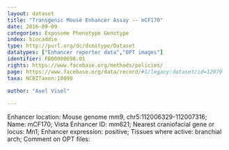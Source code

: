 ```yaml
---
layout: dataset  
title: "Transgenic Mouse Enhancer Assay -- mCF170"  
date: 2016-09-09  
categories: Exposome Phenotype Genotype  
index: biocaddie  
type: http://purl.org/dc/dcmitype/Dataset  
datatypes: ["Enhancer reporter data","OPT images"]  
identifier: FB00000698.01  
rights: https://www.facebase.org/methods/policies/  
page: https://www.facebase.org/data/record/#1/legacy:dataset/id=12979  
taxa: NCBITaxon:10090  
  
author: "Axel Visel"  

---
```

 Enhancer location: Mouse genome mm9, chr5:112006329-112007316; Name: mCF170; Vista Enhancer ID: mm621; Nearest craniofacial gene or locus: Mn1; Enhancer expression: positive; Tissues where active: branchial arch; Comment on OPT files:   

